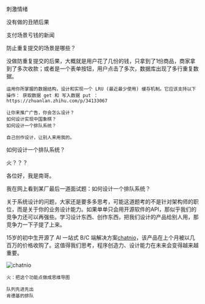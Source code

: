 刺激情绪

没有做的丑陋后果

支付场景亏钱的新闻

防止重复提交的场景是哪些？





没做防重复提交的后果，大概就是用户花了几份的钱，只拿到了1份商品，商家拿到了多次收款；或者是一个表单按钮，用户点击了多次，数据库出现了多行重复数据。



```
运用你所掌握的数据结构，设计和实现一个 LRU (最近最少使用) 缓存机制。它应该支持以下操作： 获取数据 get 和 写入数据 put ：https://zhuanlan.zhihu.com/p/34133067

让你来推广广告，你会怎么设计？
如何设计实现中国象棋？
如何设计一个排队系统？

自己创作设计，让别人来用我的。
```





如何设计一个排队系统？

火？？？



各位好，我是南哥。

我在网上看到某厂最后一道面试题：如何设计一个排队系统？

关于系统设计的问题，大家还是要多多思考，可能这道题考的不是针对架构师的职位，而是关于你的业务设计能力。如果单单只会用开源软件的API，那似乎我们的竞争力还可以再强些。学习设计东西、创作东西，把我们设计的产品给别人用，那竞争力一下子提了上来。

15岁的初中生开源了 AI 一站式 B/C 端解决方案[chatnio](https://github.com/zmh-program/chatnio)，该产品在上个月被以几百万的价格收购了。这值得我们思考，程序创造力、设计能力在未来会变得越来越重要。

![chatnio](C:\Users\Mozat\Desktop\chatnio.png)





```
火：把这个功能点做成思维导图

队列先进先出
肯德基的排队

```



